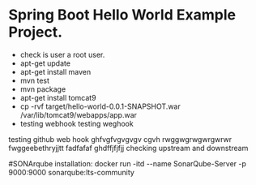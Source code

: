 # Spring Boot Hello World Example Project.


- check is user a root user.
- apt-get update
- apt-get install maven
- mvn test
- mvn package
- apt-get install tomcat9
- cp -rvf target/hello-world-0.0.1-SNAPSHOT.war /var/lib/tomcat9/webapps/app.war
- testing webhook
testing weghook

testing github web hook
ghfvgfvgvgvgv
cgvh
rwggwgrwgwrgwrwr
fwggeebethryjjtt
fadfafaf
ghdffjfjfjj
checking upstream and downstream

#SONArqube installation:
docker run -itd --name SonarQube-Server -p 9000:9000 sonarqube:lts-community
